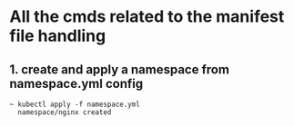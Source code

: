 # All the cmds related to the manifest file handling

## 1. create and apply a namespace from namespace.yml config
```
~ kubectl apply -f namespace.yml 
  namespace/nginx created
```
